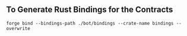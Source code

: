 ## To Generate Rust Bindings for the Contracts

`forge bind --bindings-path ./bot/bindings --crate-name bindings --overwrite`

